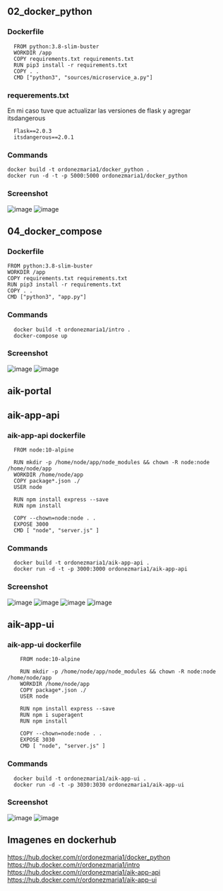 ## 02_docker_python
  ### Dockerfile
      FROM python:3.8-slim-buster
      WORKDIR /app
      COPY requirements.txt requirements.txt
      RUN pip3 install -r requirements.txt
      COPY . .
      CMD ["python3", "sources/microservice_a.py"]
      
  ### requerements.txt
   En mi caso tuve que actualizar las versiones de flask y agregar itsdangerous
   
      Flask==2.0.3
      itsdangerous==2.0.1

  ### Commands
    docker build -t ordonezmaria1/docker_python .
    docker run -d -t -p 5000:5000 ordonezmaria1/docker_python
  ### Screenshot
   ![image](https://user-images.githubusercontent.com/47904094/168922751-d2947533-0ace-4044-82db-1fa3c2012557.png)
   ![image](https://user-images.githubusercontent.com/47904094/168923019-8fa80102-e9bf-49f0-b0a2-9fb129867997.png)


## 04_docker_compose
  ### Dockerfile
    FROM python:3.8-slim-buster
    WORKDIR /app
    COPY requirements.txt requirements.txt
    RUN pip3 install -r requirements.txt
    COPY . .
    CMD ["python3", "app.py"]
    
  ### Commands
      docker build -t ordonezmaria1/intro .
      docker-compose up
  ### Screenshot
   ![image](https://user-images.githubusercontent.com/47904094/168923767-e6b969a3-0712-4334-879f-cc73aed8786a.png)
   ![image](https://user-images.githubusercontent.com/47904094/168923906-01586651-5465-48bc-96dc-69be76a2ff57.png)
## aik-portal
   ## aik-app-api
   ### aik-app-api dockerfile
      FROM node:10-alpine

      RUN mkdir -p /home/node/app/node_modules && chown -R node:node /home/node/app
      WORKDIR /home/node/app
      COPY package*.json ./
      USER node

      RUN npm install express --save
      RUN npm install

      COPY --chown=node:node . .
      EXPOSE 3000
      CMD [ "node", "server.js" ]
   ### Commands
      docker build -t ordonezmaria1/aik-app-api .
      docker run -d -t -p 3000:3000 ordonezmaria1/aik-app-api
   ### Screenshot
   ![image](https://user-images.githubusercontent.com/47904094/168925008-ea128150-6646-4084-b195-992062cd275d.png)
   ![image](https://user-images.githubusercontent.com/47904094/168924903-512d7995-5caa-4714-ace6-4594b02875f8.png)
   ![image](https://user-images.githubusercontent.com/47904094/168924950-448a8c19-4652-4346-ab07-2236e13983b7.png)
   ![image](https://user-images.githubusercontent.com/47904094/168925169-57f0f455-fc7b-4bc4-a152-f90ec3205f98.png)
   
   ## aik-app-ui
   ### aik-app-ui dockerfile
        FROM node:10-alpine

        RUN mkdir -p /home/node/app/node_modules && chown -R node:node /home/node/app
        WORKDIR /home/node/app
        COPY package*.json ./
        USER node

        RUN npm install express --save
        RUN npm i superagent
        RUN npm install

        COPY --chown=node:node . .
        EXPOSE 3030
        CMD [ "node", "server.js" ]
   ### Commands
      docker build -t ordonezmaria1/aik-app-ui .
      docker run -d -t -p 3030:3030 ordonezmaria1/aik-app-ui
   ### Screenshot 
   ![image](https://user-images.githubusercontent.com/47904094/168924707-3a3b27ef-cbd1-4c3a-890a-15fbb8f4433b.png)
   ![image](https://user-images.githubusercontent.com/47904094/168924801-7cfdc3e6-0270-4914-b43c-77dd0fc0c6cd.png)


## Imagenes en dockerhub
  https://hub.docker.com/r/ordonezmaria1/docker_python
  https://hub.docker.com/r/ordonezmaria1/intro
  https://hub.docker.com/r/ordonezmaria1/aik-app-api
  https://hub.docker.com/r/ordonezmaria1/aik-app-ui
   
